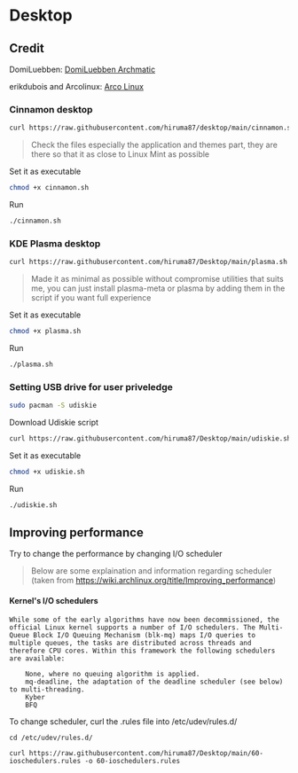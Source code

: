 # Desktop
## Credit
DomiLuebben: [DomiLuebben Archmatic](https://github.com/DomiLuebben/ArchMatic)

erikdubois and Arcolinux: [Arco Linux](https://github.com/arcolinuxd)

### Cinnamon desktop
```bash
curl https://raw.githubusercontent.com/hiruma87/desktop/main/cinnamon.sh -o cinnamon.sh
```
> Check the files especially the application and themes part, they are there so that it as close to Linux Mint as possible

Set it as executable
```bash
chmod +x cinnamon.sh
```
Run
```bash
./cinnamon.sh
```
### KDE Plasma desktop
```bash
curl https://raw.githubusercontent.com/hiruma87/Desktop/main/plasma.sh -o plasma.sh
```
> Made it as minimal as possible without compromise utilities that suits me, you can just install plasma-meta or plasma by adding them in the script if you want full experience

Set it as executable
```bash
chmod +x plasma.sh
```
Run
```bash
./plasma.sh
```

### Setting USB drive for user priveledge
```bash
sudo pacman -S udiskie
```
Download Udiskie script
```bash
curl https://raw.githubusercontent.com/hiruma87/Desktop/main/udiskie.sh -o udiskie.sh
```
Set it as executable
```bash
chmod +x udiskie.sh
```
Run
```bash
./udiskie.sh
```

## Improving performance
Try to change the performance by changing I/O scheduler
> Below are some explaination and information regarding scheduler (taken from https://wiki.archlinux.org/title/Improving_performance)

#### Kernel's I/O schedulers
```
While some of the early algorithms have now been decommissioned, the official Linux kernel supports a number of I/O schedulers. The Multi-Queue Block I/O Queuing Mechanism (blk-mq) maps I/O queries to multiple queues, the tasks are distributed across threads and therefore CPU cores. Within this framework the following schedulers are available:

    None, where no queuing algorithm is applied.
    mq-deadline, the adaptation of the deadline scheduler (see below) to multi-threading.
    Kyber
    BFQ
```
To change scheduler, curl the .rules file into /etc/udev/rules.d/
```
cd /etc/udev/rules.d/
```
```
curl https://raw.githubusercontent.com/hiruma87/Desktop/main/60-ioschedulers.rules -o 60-ioschedulers.rules
```
